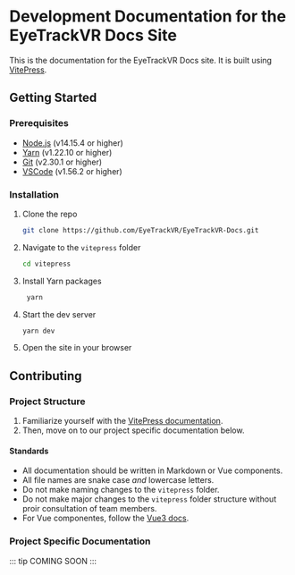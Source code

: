 # Development Documentation for the EyeTrackVR Docs Site

This is the documentation for the EyeTrackVR Docs site. It is built using [VitePress](https://vitepress.vuejs.org/).

## Getting Started

### Prerequisites

- [Node.js](https://nodejs.org/en/) (v14.15.4 or higher)
- [Yarn](https://yarnpkg.com/) (v1.22.10 or higher)
- [Git](https://git-scm.com/) (v2.30.1 or higher)
- [VSCode](https://code.visualstudio.com/) (v1.56.2 or higher)
  
### Installation

1. Clone the repo

   ```sh
   git clone https://github.com/EyeTrackVR/EyeTrackVR-Docs.git
   ```

2. Navigate to the `vitepress` folder

   ```sh
   cd vitepress
   ```

3. Install Yarn packages

   ```sh
    yarn
    ```

4. Start the dev server

      ```sh
      yarn dev
      ```

5. Open the site in your browser

## Contributing

### Project Structure

1. Familiarize yourself with the [VitePress documentation](https://vitepress.vuejs.org/).
2. Then, move on to our project specific documentation below.

#### Standards

- All documentation should be written in Markdown or Vue components.
- All file names are snake case *and* lowercase letters.
- Do not make naming changes to the `vitepress` folder.
- Do not make major changes to the `vitepress` folder structure without proir consultation of team members.
- For Vue componentes, follow the [Vue3 docs](https://vuejs.org/guide/introduction.html).

### Project Specific Documentation

::: tip
COMING SOON
:::
